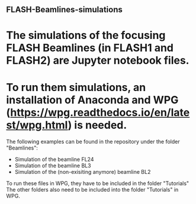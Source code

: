## FLASH-Beamlines-simulations

# The simulations of the focusing FLASH Beamlines (in FLASH1 and FLASH2) are Jupyter notebook files. 
# To run them simulations, an installation of Anaconda and WPG (https://wpg.readthedocs.io/en/latest/wpg.html) is needed. 


The following examples can be found in the repository under the folder "Beamlines":
- Simulation of the beamline FL24
- Simulation of the beamline BL3
- Simulation of the (non-exisiting anymore) beamline BL2

To run these files in WPG, they have to be included in the folder "Tutorials"
The other folders also need to be included into the folder "Tutorials" in WPG.
